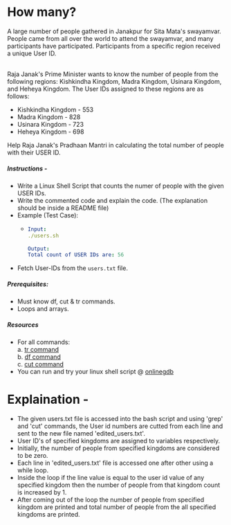 # How many?

A large number of people gathered in Janakpur for Sita Mata's swayamvar. People came from all over the world to attend the swayamvar, and many participants have participated. Participants from a specific region received a unique User ID.<br/><br/>

Raja Janak's Prime Minister wants to know the number of people from the following regions: Kishkindha Kingdom, Madra Kingdom, Usinara Kingdom, and Heheya Kingdom. The User IDs assigned to these regions are as follows:
- Kishkindha Kingdom - 553
- Madra Kingdom - 828
- Usinara Kingdom - 723
- Heheya Kingdom - 698 <br/>

Help Raja Janak's Pradhaan Mantri in calculating the total number of people with their USER ID. <br/>

##### Instructions - 
- Write a Linux Shell Script that counts the numer of people with the given USER IDs.
- Write the commented code and explain the code. (The explanation should be inside a README file)
- Example (Test Case):
    - ```yaml
      Input:
      ./users.sh
              
      Output:
      Total count of USER IDs are: 56
      ```
- Fetch User-IDs from the `users.txt` file.


##### Prerequisites:
- Must know df, cut & tr commands.
- Loops and arrays.

##### Resources
- For all commands:<br/>
a. [tr command](https://www.geeksforgeeks.org/tr-command-in-unix-linux-with-examples/)<br/>
b. [df command](https://www.geeksforgeeks.org/df-command-in-linux-with-examples/)<br/>
c. [cut command](https://www.geeksforgeeks.org/cut-command-linux-examples/)
- You can run and try your linux shell script @ [onlinegdb](https://www.onlinegdb.com/online_bash_shell)

# Explaination - 
- The given users.txt file is accessed into the bash script and using 'grep' and 'cut' commands, the User id numbers are cutted from each line and sent to the new file named 'edited_users.txt'.
- User ID's of specified kingdoms are assigned to variables respectively.
- Initially, the number of people from specified kingdoms are considered to be zero.
- Each line in 'edited_users.txt' file is accessed one after other using a while loop. 
- Inside the loop if the line value is equal to the user id value of any specified kingdom then the number of people from that kingdom count is increased by 1. 
- After coming out of the loop the number of people from specified kingdom are printed and total number of people from the all specified kingdoms are printed.
